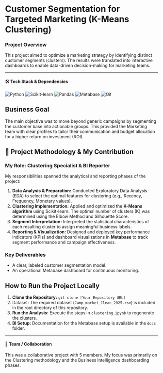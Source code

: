 # Customer Segmentation for Targeted Marketing (K-Means Clustering)

### Project Overview
This project aimed to optimize a marketing strategy by identifying distinct customer segments (clusters). The results were translated into interactive dashboards to enable data-driven decision-making for marketing teams.

---

#### 🛠️ Tech Stack & Dependencies
![Python](https://img.shields.io/badge/Python-3776AB?style=flat-square&logo=python&logoColor=white) 
![Scikit-learn](https://img.shields.io/badge/Scikit--learn-F7931E?style=flat-square&logo=scikit-learn&logoColor=white) 
![Pandas](https://img.shields.io/badge/Pandas-150458?style=flat-square&logo=pandas&logoColor=white) 
![Metabase](https://img.shields.io/badge/Metabase-509ee3?style=flat-square&logo=metabase&logoColor=white) 
![Git](https://img.shields.io/badge/Git-F05032?style=flat-square&logo=git&logoColor=white)
## Business Goal

The main objective was to move beyond generic campaigns by segmenting the customer base into actionable groups. This provided the Marketing team with clear profiles to tailor their communication and budget allocation for a higher return on investment (ROI).
## 🔬 Project Methodology & My Contribution

### My Role: Clustering Specialist & BI Reporter
My responsibilities spanned the analytical and reporting phases of the project:

1.  **Data Analysis & Preparation:** Conducted Exploratory Data Analysis (EDA) to select the optimal features for clustering (e.g., Recency, Frequency, Monetary values).
2.  **Clustering Implementation:** Applied and optimized the **K-Means algorithm** using Scikit-learn. The optimal number of clusters (K) was determined using the Elbow Method and Silhouette Score.
3.  **Segment Interpretation:** Interpreted the statistical characteristics of each resulting cluster to assign meaningful business labels.
4.  **Reporting & Visualization:** Designed and deployed key performance indicators (KPIs) and dashboard visualizations in **Metabase** to track segment performance and campaign effectiveness.

### Key Deliverables
* A clear, labeled customer segmentation model.
* An operational Metabase dashboard for continuous monitoring.
## How to Run the Project Locally

1.  **Clone the Repository:** `git clone [Your Repository URL]`
2.  Dataset: The required dataset (`Camp_market_Clean_2025.csv`) is included in the root directory of this repository.
3.  **Run the Analysis:** Execute the steps in `clustering.ipynb` to regenerate the clusters. 
4.  **BI Setup:** Documentation for the Metabase setup is available in the `docs` folder.

---

#### 👥 Team / Collaboration
This was a collaborative project with 5 members. My focus was primarily on the Clustering methodology and the Business Intelligence dashboarding phases.
